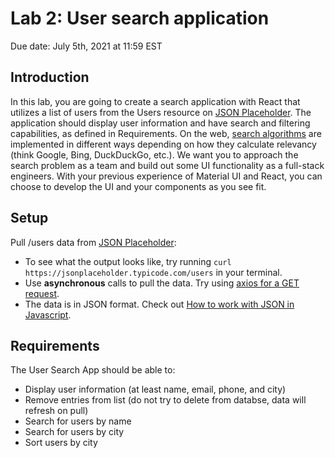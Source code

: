 # Lab 2: User search application
Due date: July 5th, 2021 at 11:59 EST

## Introduction
In this lab, you are going to create a search application with React that utilizes a list of users from the Users resource on [JSON Placeholder](https://jsonplaceholder.typicode.com/). The application should display user information and have search and filtering capabilities, as defined in Requirements. On the web, [search algorithms](https://en.wikipedia.org/wiki/Search_algorithm) are implemented in different ways depending on how they calculate relevancy (think Google, Bing, DuckDuckGo, etc.). We want you to approach the search problem as a team and build out some UI functionality as a full-stack engineers. With your previous experience of Material UI and React, you can choose to develop the UI and your components as you see fit.

## Setup
  Pull /users data from [JSON Placeholder](https://jsonplaceholder.typicode.com/):
+ To see what the output looks like, try running
  `curl https://jsonplaceholder.typicode.com/users`
  in your terminal.
+ Use **asynchronous** calls to pull the data. Try using [axios for a GET request](https://careerkarma.com/blog/axios-get/).
+ The data is in JSON format. Check out [How to work with JSON in Javascript](https://www.digitalocean.com/community/tutorials/how-to-work-with-json-in-javascript).


## Requirements
The User Search App should be able to:
+ Display user information (at least name, email, phone, and city)
+ Remove entries from list (do not try to delete from databse, data will refresh on pull)
+ Search for users by name
+ Search for users by city
+ Sort users by city
